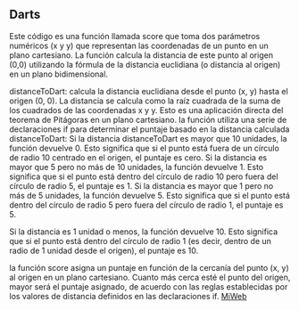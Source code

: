 ## Darts
Este código es una función llamada score que toma dos parámetros numéricos (x y y) que representan las coordenadas de un punto en un plano cartesiano. La función calcula la distancia de este punto al origen (0,0) utilizando la fórmula de la distancia euclidiana (o distancia al origen) en un plano bidimensional.

distanceToDart: calcula la distancia euclidiana desde el punto (x, y) hasta el origen (0, 0). La distancia se calcula como la raíz cuadrada de la suma de los cuadrados de las coordenadas x y y. Esto es una aplicación directa del teorema de Pitágoras en un plano cartesiano.
la función utiliza una serie de declaraciones if para determinar el puntaje basado en la distancia calculada distanceToDart:
Si la distancia distanceToDart es mayor que 10 unidades, la función devuelve 0. Esto significa que si el punto está fuera de un círculo de radio 10 centrado en el origen, el puntaje es cero.
Si la distancia es mayor que 5 pero no más de 10 unidades, la función devuelve 1. Esto significa que si el punto está dentro del círculo de radio 10 pero fuera del círculo de radio 5, el puntaje es 1.
Si la distancia es mayor que 1 pero no más de 5 unidades, la función devuelve 5. Esto significa que si el punto está dentro del círculo de radio 5 pero fuera del círculo de radio 1, el puntaje es 5.

Si la distancia es 1 unidad o menos, la función devuelve 10. Esto significa que si el punto está dentro del círculo de radio 1 (es decir, dentro de un radio de 1 unidad desde el origen), el puntaje es 10.

la función score asigna un puntaje en función de la cercanía del punto (x, y) al origen en un plano cartesiano. Cuanto más cerca esté el punto del origen, mayor será el puntaje asignado, de acuerdo con las reglas establecidas por los valores de distancia definidos en las declaraciones if.
[MiWeb](https://youtu.be/XMioXwFhyC0)